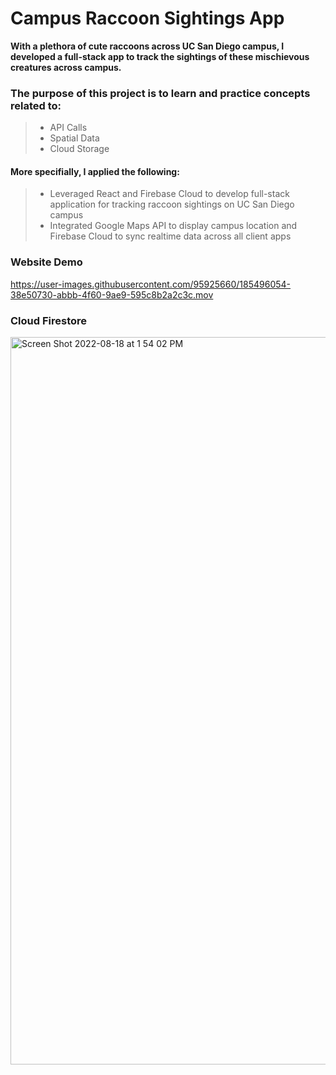 # Campus Raccoon Sightings App

**With a plethora of cute raccoons across UC San Diego campus, I developed a full-stack app to track the sightings of these mischievous creatures across campus.** 

### The purpose of this project is to learn and practice concepts related to:
> - API Calls
> - Spatial Data
> - Cloud Storage 
> 
#### More specifially, I applied the following:  
> - Leveraged React and Firebase Cloud to develop full-stack application for tracking raccoon sightings on UC San Diego campus
> - Integrated Google Maps API to display campus location and Firebase Cloud to sync realtime data across all client apps 

### Website Demo
https://user-images.githubusercontent.com/95925660/185496054-38e50730-abbb-4f60-9ae9-595c8b2a2c3c.mov

### Cloud Firestore
<img width="1164" alt="Screen Shot 2022-08-18 at 1 54 02 PM" src="https://user-images.githubusercontent.com/95925660/185492855-8cd4943f-c1eb-46ab-964c-941fddd3d76e.png">
